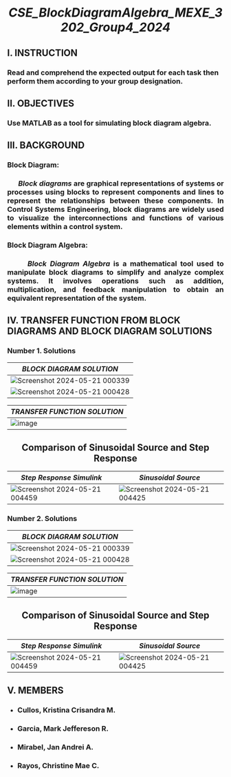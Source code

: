 # <p align="center">***CSE_BlockDiagramAlgebra_MEXE_3202_Group4_2024***</div>

## I. INSTRUCTION

### Read and comprehend the expected output for each task then perform them according to your group designation. 

## II. OBJECTIVES

### Use MATLAB as a tool for simulating block diagram algebra.

## III. BACKGROUND

### Block Diagram: 
### <div align="justify">&nbsp;&nbsp;&nbsp;&nbsp;&nbsp;&nbsp;***Block diagrams*** are graphical representations of systems or processes using blocks to represent components and lines to represent the relationships between these components. In Control Systems Engineering, block diagrams are widely used to visualize the interconnections and functions of various elements within a control system.</div>

### Block Diagram Algebra:
### <div align="justify">&nbsp;&nbsp;&nbsp;&nbsp;&nbsp;&nbsp;***Block Diagram Algebra*** is a mathematical tool used to manipulate block diagrams to simplify and analyze complex systems. It involves operations such as addition, multiplication, and feedback manipulation to obtain an equivalent representation of the system.</div>

## IV. TRANSFER FUNCTION FROM BLOCK DIAGRAMS AND BLOCK DIAGRAM SOLUTIONS

### Number 1. Solutions 
<div align="center">
   
| *BLOCK DIAGRAM SOLUTION*     |
|-----------------------       |
|![Screenshot 2024-05-21 000339](https://github.com/IamImji/CSE_BlockDiagramAlgebra_MEXE_3202_Group4_2024/assets/158303837/2d2a5af2-e16c-4520-a8fe-92e41c6dfd75) |
|![Screenshot 2024-05-21 000428](https://github.com/IamImji/CSE_BlockDiagramAlgebra_MEXE_3202_Group4_2024/assets/158303837/6b7bef51-6075-4069-87cf-437385808408) |

</div>

<div align="center">
   
| *TRANSFER FUNCTION SOLUTION*     |
|-----------------------       |
| ![image](https://github.com/IamImji/CSE_BlockDiagramAlgebra_MEXE_3202_Group4_2024/assets/158303837/73f334bc-3a1c-47d6-8deb-5dd1a986f68c) |

</div>

## <div align="center">Comparison of Sinusoidal Source and Step Response</div>
<div align="center">

| *<div align="center">Step Response Simulink*</div>                | *<div align="center">Sinusoidal Source*</div>               |
|-----------------------   |-----------------------   |
|  ![Screenshot 2024-05-21 004459](https://github.com/IamImji/CSE_BlockDiagramAlgebra_MEXE_3202_Group4_2024/assets/158303837/b8ebe615-f361-431c-8b15-0ad444ab20af) |![Screenshot 2024-05-21 004425](https://github.com/IamImji/CSE_BlockDiagramAlgebra_MEXE_3202_Group4_2024/assets/158303837/b9596b8d-85a5-4773-95a9-cfb46630c833) |

</div>

### Number 2. Solutions
<div align="center">
   
| *BLOCK DIAGRAM SOLUTION*     |
|-----------------------       |
|![Screenshot 2024-05-21 000339](https://github.com/IamImji/CSE_BlockDiagramAlgebra_MEXE_3202_Group4_2024/assets/158303837/2d2a5af2-e16c-4520-a8fe-92e41c6dfd75) |
|![Screenshot 2024-05-21 000428](https://github.com/IamImji/CSE_BlockDiagramAlgebra_MEXE_3202_Group4_2024/assets/158303837/6b7bef51-6075-4069-87cf-437385808408) |

</div>

<div align="center">
   
| *TRANSFER FUNCTION SOLUTION*     |
|-----------------------       |
| ![image](https://github.com/IamImji/CSE_BlockDiagramAlgebra_MEXE_3202_Group4_2024/assets/158303837/73f334bc-3a1c-47d6-8deb-5dd1a986f68c) |

</div>

## <div align="center">Comparison of Sinusoidal Source and Step Response</div>
<div align="center">

| *<div align="center">Step Response Simulink*</div>                | *<div align="center">Sinusoidal Source*</div>               |
|-----------------------   |-----------------------   |
|  ![Screenshot 2024-05-21 004459](https://github.com/IamImji/CSE_BlockDiagramAlgebra_MEXE_3202_Group4_2024/assets/158303837/b8ebe615-f361-431c-8b15-0ad444ab20af) |![Screenshot 2024-05-21 004425](https://github.com/IamImji/CSE_BlockDiagramAlgebra_MEXE_3202_Group4_2024/assets/158303837/b9596b8d-85a5-4773-95a9-cfb46630c833) |

</div>

## V. MEMBERS
* ###  Cullos, Kristina Crisandra M.
* ###  Garcia, Mark Jeffereson R.
* ###  Mirabel, Jan Andrei A.
* ###  Rayos, Christine Mae C.

